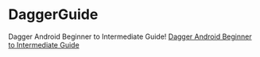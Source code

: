 # DaggerGuide
Dagger Android Beginner to Intermediate Guide!
[Dagger Android Beginner to Intermediate Guide](https://medium.com/@sfazleyrabbi/dagger-android-beginner-to-intermediate-guide-cd26aa91b7c2)

